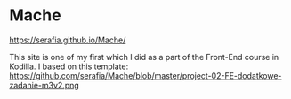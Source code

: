 # Mache

https://serafia.github.io/Mache/

This site is one of my first which I did as a part of the Front-End course in Kodilla. I based on this template:
https://github.com/serafia/Mache/blob/master/project-02-FE-dodatkowe-zadanie-m3v2.png
